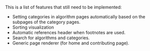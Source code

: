 This is a list of features that still need to be implemented:

- Setting categories in algorithm pages automatically based on the
  subpages of the category pages.
- Sorting visualization
- Automatic references header when footnotes are used.
- Search for algorithms and categories.
- Generic page renderer (for home and contributing page).
